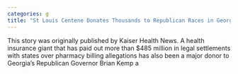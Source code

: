 ```yaml
---
categories: g
title: "St Louis Centene Donates Thousands to Republican Races in Georgia"
---
```


      
      

      
        
   This story was originally published by Kaiser Health News. A health insurance giant that has paid out more than $485 million in legal settlements with states over pharmacy billing allegations has also been a major donor to Georgia’s Republican Governor Brian Kemp a